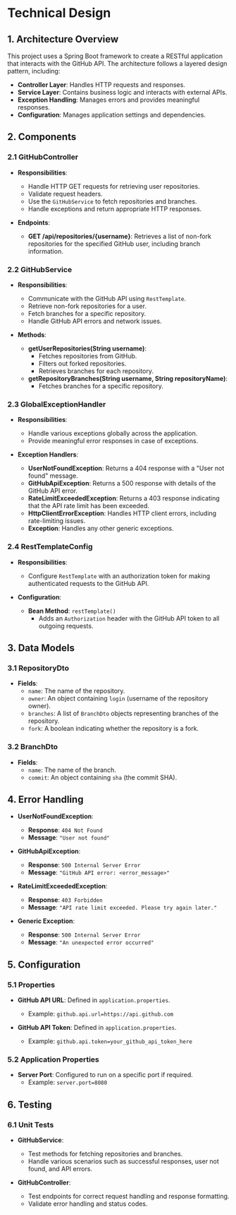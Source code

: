 # Technical Design

## 1. **Architecture Overview**

This project uses a Spring Boot framework to create a RESTful application that interacts with the GitHub API. The architecture follows a layered design pattern, including:

- **Controller Layer**: Handles HTTP requests and responses.
- **Service Layer**: Contains business logic and interacts with external APIs.
- **Exception Handling**: Manages errors and provides meaningful responses.
- **Configuration**: Manages application settings and dependencies.

## 2. **Components**

### 2.1 **GitHubController**

- **Responsibilities**:
    - Handle HTTP GET requests for retrieving user repositories.
    - Validate request headers.
    - Use the `GitHubService` to fetch repositories and branches.
    - Handle exceptions and return appropriate HTTP responses.

- **Endpoints**:
    - **GET /api/repositories/{username}**: Retrieves a list of non-fork repositories for the specified GitHub user, including branch information.

### 2.2 **GitHubService**

- **Responsibilities**:
    - Communicate with the GitHub API using `RestTemplate`.
    - Retrieve non-fork repositories for a user.
    - Fetch branches for a specific repository.
    - Handle GitHub API errors and network issues.

- **Methods**:
    - **getUserRepositories(String username)**:
        - Fetches repositories from GitHub.
        - Filters out forked repositories.
        - Retrieves branches for each repository.
    - **getRepositoryBranches(String username, String repositoryName)**:
        - Fetches branches for a specific repository.

### 2.3 **GlobalExceptionHandler**

- **Responsibilities**:
    - Handle various exceptions globally across the application.
    - Provide meaningful error responses in case of exceptions.

- **Exception Handlers**:
    - **UserNotFoundException**: Returns a 404 response with a "User not found" message.
    - **GitHubApiException**: Returns a 500 response with details of the GitHub API error.
    - **RateLimitExceededException**: Returns a 403 response indicating that the API rate limit has been exceeded.
    - **HttpClientErrorException**: Handles HTTP client errors, including rate-limiting issues.
    - **Exception**: Handles any other generic exceptions.

### 2.4 **RestTemplateConfig**

- **Responsibilities**:
    - Configure `RestTemplate` with an authorization token for making authenticated requests to the GitHub API.

- **Configuration**:
    - **Bean Method**: `restTemplate()`
        - Adds an `Authorization` header with the GitHub API token to all outgoing requests.

## 3. **Data Models**

### 3.1 **RepositoryDto**

- **Fields**:
    - `name`: The name of the repository.
    - `owner`: An object containing `login` (username of the repository owner).
    - `branches`: A list of `BranchDto` objects representing branches of the repository.
    - `fork`: A boolean indicating whether the repository is a fork.

### 3.2 **BranchDto**

- **Fields**:
    - `name`: The name of the branch.
    - `commit`: An object containing `sha` (the commit SHA).

## 4. **Error Handling**

- **UserNotFoundException**:
    - **Response**: `404 Not Found`
    - **Message**: `"User not found"`

- **GitHubApiException**:
    - **Response**: `500 Internal Server Error`
    - **Message**: `"GitHub API error: <error_message>"`

- **RateLimitExceededException**:
    - **Response**: `403 Forbidden`
    - **Message**: `"API rate limit exceeded. Please try again later."`

- **Generic Exception**:
    - **Response**: `500 Internal Server Error`
    - **Message**: `"An unexpected error occurred"`

## 5. **Configuration**

### 5.1 **Properties**

- **GitHub API URL**: Defined in `application.properties`.
    - Example: `github.api.url=https://api.github.com`

- **GitHub API Token**: Defined in `application.properties`.
    - Example: `github.api.token=your_github_api_token_here`

### 5.2 **Application Properties**

- **Server Port**: Configured to run on a specific port if required.
    - Example: `server.port=8080`

## 6. **Testing**

### 6.1 **Unit Tests**

- **GitHubService**:
    - Test methods for fetching repositories and branches.
    - Handle various scenarios such as successful responses, user not found, and API errors.

- **GitHubController**:
    - Test endpoints for correct request handling and response formatting.
    - Validate error handling and status codes.
